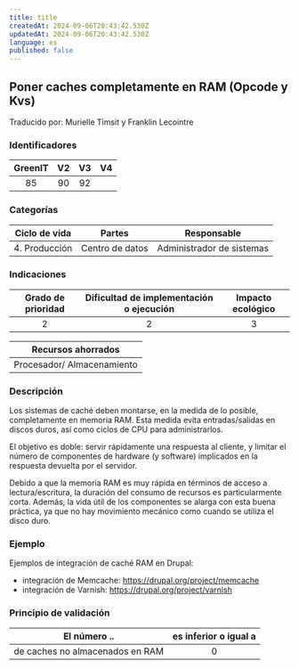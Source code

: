 ```yaml
---
title: title
createdAt: 2024-09-06T20:43:42.530Z
updatedAt: 2024-09-06T20:43:42.530Z
language: es
published: false
---
```

## Poner caches completamente en RAM (Opcode y Kvs)
Traducido por: Murielle Timsit y Franklin Lecointre

### Identificadores

| GreenIT |  V2  |  V3  |  V4  |
|:-------:|:----:|:----:|:----:|
|  85	| 90  | 92  |  	|

### Categorías

| Ciclo de vida | Partes | Responsable |
|:---------:|:----:|:----:|
| 4. Producción | Centro de datos | Administrador de sistemas |

### Indicaciones

| Grado de prioridad   | Dificultad de implementación o ejecución | Impacto ecológico   |
|:-------------------:|:-------------------------:|:---------------------:|
| 2 | 2 | 3 |

| Recursos ahorrados |
|:----------------------------------------------------------:|
| Procesador/ Almacenamiento   |

### Descripción

Los sistemas de caché deben montarse, en la medida de lo posible, completamente en memoria RAM. Esta medida evita entradas/salidas en discos duros, así como ciclos de CPU para administrarlos.

El objetivo es doble: servir rápidamente una respuesta al cliente, y limitar el número de componentes de hardware (y software) implicados en la respuesta devuelta por el servidor.

Debido a que la memoria RAM es muy rápida en términos de acceso a lectura/escritura, la duración del consumo de recursos es particularmente corta. Además, la vida útil de los componentes se alarga con esta buena práctica, ya que no hay movimiento mecánico como cuando se utiliza el disco duro.

### Ejemplo

Ejemplos de integración de caché RAM en Drupal:
 - integración de Memcache: https://drupal.org/project/memcache
 - integración de Varnish: https://drupal.org/project/varnish

### Principio de validación

| El número ..   | es inferior o igual a   |  
|-------------------|:-------------------------:|
| de caches no almacenados en RAM  | 0  |


